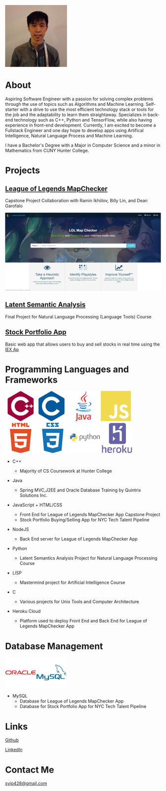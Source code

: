 <img src="/images/pfp.png" width="200" height="200">

# About

Aspiring Software Engineer with a passion for solving complex problems through the use of topics such as Algorithms and Machine Learning. Self-starter with a drive to use the most efficient technology stack or tools for the job and the adaptability to learn them straightaway. Specializes in back-end technology such as C++, Python and TensorFlow, while also having experience in front-end development.
Currently, I am excited to become a Fullstack Engineer and one day hope to develop apps using Artifical Intelligence, Natural Language Process and Machine Learning. 

I have a Bachelor's Degree with a Major in Computer Science and a minor in Mathematics from CUNY Hunter College.

# Projects

## [League of Legends MapChecker](./lolmc.md)

Capstone Project Collaboration with Ramin Ikhiilov, Billy Lin, and Dean Garofalo

![LoLMC example image](/images/lolmclanding.png)


## [Latent Semantic Analysis](./lsa.md)

Final Project for Natural Language Processing (Language Tools) Course





## [Stock Portfolio App](./stockport.md)

Basic web app that allows users to buy and sell stocks in real time using the [IEX Ap](ihttps://iexcloud.io/docs/api/)




# Programming Languages and Frameworks

<img src="/images/icons/cplusplus-plain.svg" width="100" height="100"><img src="/images/icons/c-plain.svg" width="100" height="100">
<img src="/images/icons/java-original-wordmark.svg" width="100" height="100">
<img src="/images/icons/javascript-plain.svg" width="100" height="100">
<img src="/images/icons/html5-plain-wordmark.svg" width="100" height="100">
<img src="/images/icons/css3-plain-wordmark.svg" width="100" height="100">
<img src="/images/icons/python-original-wordmark.svg" width="100" height="100">
<img src="/images/icons/heroku-plain-wordmark.svg" width="100" height="100">



* C++
	* Majority of CS Coursework at Hunter College

* Java
	* Spring MVC,J2EE and Oracle Database Training by Quintrix Solutions Inc.

* JavaScript + HTML/CSS
	* Front End for League of Legends MapChecker App Capstone Project
	* Stock Portfolio Buying/Selling App for NYC Tech Talent Pipeline

* NodeJS
	* Back End server for League of Legends MapChecker App

* Python
	* Latent Semantics Analysis Project for Natural Language Processing Course

* LISP
	* Mastermind project for Artificial Intelligence Course

* C
	* Various projects for Unix Tools and Computer Architecture

* Heroku Cloud
	* Platform used to deploy Front End and Back End for League of Legends MapChecker App

# Database Management

<img src="/images/icons/oracle-original.svg" width="100" height="100"><img src="/images/icons/mysql-plain-wordmark.svg" width="100" height="100">

* MySQL
	* Database for League of Legends MapChecker App
	* Database for Stock Portfolio App for NYC Tech Talent Pipeline

# Links

[Github](https://github.com/doubleyip)

[LinkedIn](https://www.linkedin.com/in/simon-yip-926789142/)

# Contact Me

syip428@gmail.com